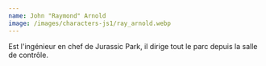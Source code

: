 ```yaml
---
name: John "Raymond" Arnold
image: /images/characters-js1/ray_arnold.webp
---
```

Est l'ingénieur en chef de Jurassic Park, il dirige tout le parc depuis la salle de contrôle.